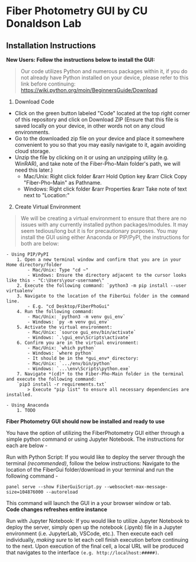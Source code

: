 # Fiber Photometry GUI by CU Donaldson Lab

## Installation Instructions

**New Users: Follow the instructions below to install the GUI:**
> Our code utilizes Python and numerous packages within it, if you do not already have Python installed on your device, please refer to this link before continuing: https://wiki.python.org/moin/BeginnersGuide/Download

1. Download Code
- Click on the green button labeled "Code" located at the top right corner of this repository and click on Download ZIP (Ensure that this file is saved locally on your device, in other words not on any cloud environments.
- Go to the downloaded zip file on your device and place it somewhere convenient to you so that you may easily navigate to it, again avoiding cloud storage.
- Unzip the file by clicking on it or using an unzipping utility (e.g. WinRAR), and take note of the Fiber-Pho-Main folder's path, we will need this later.)
    - Mac/Unix: Right click folder &rarr Hold Option key &rarr Click Copy "Fiber-Pho-Main" as Pathname.
    - Windows: Right click folder &rarr Properties &rarr Take note of text next to "Location:"

2. Create Virtual Environment
> We will be creating a virtual environment to ensure that there are no issues with any currently installed python packages/modules. It may seem tedious/long but it is for precautionary purposes. You may install the GUI using either Anaconda or PIP/PyPI, the instructions for both are below:

    - Using PIP/PyPI
        1. Open a new terminal window and confirm that you are in your Home directory/folder
            - Mac/Unix: Type "cd ~"
            - Windows: Ensure the directory adjacent to the cursor looks like this - "C:\Users\your-username\"
        2. Execute the following command: `python3 -m pip install --user virtualenv`
        3. Navigate to the location of the FiberGui folder in the command line.
            - E.g. "cd Desktop/FiberPhoGui"
        4. Run the following command: 
            - Mac/Unix: `python3 -m venv gui_env`
            - Windows: `py -m venv gui_env`
        5. Activate the virtual environment:
            - Mac/Unix: `source gui_env/bin/activate`
            - Windows: `.\gui_env\Scripts\activate`
        6. Confirm you are in the virtual environment:
            - Mac/Unix: `which python`
            - Windows: `where python` 
            - It should be in the *gui_env* directory: 
            - Mac/Unix: `.../env/bin/python`
            - Windows: `...\env\Scripts\python.exe`
        7. Navigate *(cd)* to the Fiber-Pho-Main folder in the terminal and execute the following command:
        `pip3 install -r requirements.txt`
            > Execute "pip list" to ensure all necessary dependencies are installed.

    - Using Anaconda
        1. TODO

**Fiber Photometry GUI should now be installed and ready to use**

You have the option of utilizing the FiberPhotometry GUI either through a simple python command or using Jupyter Notebook. The instructions for each are below -

Run with Python Script:
If you would like to deploy the server through the terminal *(recommended)*, follow the below instructions:
Navigate to the location of the FiberGui folder/download in your terminal and run the following command -

`panel serve --show FiberGuiScript.py --websocket-max-message-size=104876000 --autoreload`

This command will launch the GUI in a your browser window or tab. \
**Code changes refreshes entire instance**

Run with Jupyter Notebook:
If you would like to utilize Jupyter Notebook to deploy the server, simply open up the notebook (.ipynb) file in a Jupyter environment (i.e. JupyterLab, VSCode, etc.). Then execute each cell individually, *making sure* to let each cell finish execution before continuing to the next. Upon execution of the final cell, a local URL will be produced that navigates to the interface `(e.g. http://localhost:#####)`.